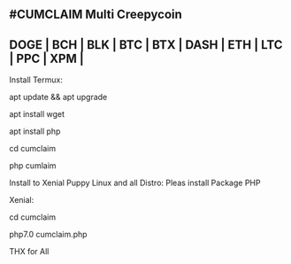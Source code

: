 #CUMCLAIM
Multi Creepycoin
-----------------------------
DOGE | BCH | BLK | BTC | BTX |
DASH | ETH | LTC | PPC | XPM |  
-----------------------------
Install Termux:

apt update && apt upgrade

apt install wget

apt install php

cd cumclaim

php cumlaim

Install to Xenial Puppy Linux and all Distro:
Pleas install Package PHP

Xenial:

cd cumclaim

php7.0 cumclaim.php

THX for All
